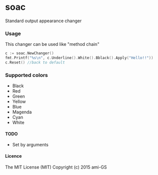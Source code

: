 # soac
Standard output appearance changer


### Usage
This changer can be used like "method chain"

```go
c := soac.NewChanger()
fmt.Printf("%s\n", c.Underline().White().Bblack().Apply("Hello!!"))
c.Reset() //back to default
```

### Supported colors
* Black
* Red
* Green
* Yellow
* Blue
* Magenda
* Cyan
* White

#### TODO
* Set by arguments

#### Licence
The MIT License (MIT) Copyright (c) 2015 ami-GS
